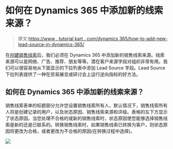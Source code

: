 # 如何在 Dynamics 365 中添加新的线索来源？

> 原文:[https://www . tutorial kart . com/dynamics 365/how-to-add-new-lead-source-in-dynamics-365/](https://www.tutorialkart.com/dynamics365/how-to-add-new-lead-source-in-dynamics-365/)

在[创建销售线索](https://www.tutorialkart.com/dynamics365/how-to-create-new-lead-in-microsoft-dynamics-365-for-sales/)后，我们必须在 Dynamics 365 中添加新的销售线索来源。线索来源可以是网络、广告、推荐、朋友等等。潜在客户来源字段对组织非常有用。我们可以很容易地从下面显示的下拉列表中添加 Lead Source 字段。Lead Source 下拉列表提供了一种在贸易展览或研讨会上运行逆向指标的好方法。

## 如何在 Dynamics 365 中添加新的线索来源？

销售线索表单的标题部分允许您设置销售线索所有人，默认情况下，销售线索所有人将是创建记录的用户，以及状态原因、销售线索来源和评级。表格的左下方显示了状态原因。当您处理不合格的或新的销售线索时，状态原因使您能够选择销售线索是新的还是已联系的。转换销售线索时，如果销售线索已转换为客户，则状态原因将更改为合格，或者更改为不合格的原因(在转换过程中选择)。

[![](../Images/925da31b32d6bc3827932f6c8afb11bb.png)](https://www.tutorialkart.com/)